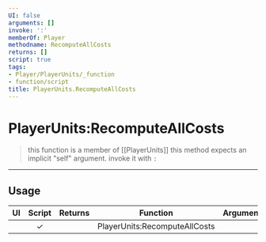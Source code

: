 ```yaml
---
UI: false
arguments: []
invoke: ':'
memberOf: Player
methodname: RecomputeAllCosts
returns: []
script: true
tags:
- Player/PlayerUnits/_function
- function/script
title: PlayerUnits.RecomputeAllCosts
---
```

# PlayerUnits:RecomputeAllCosts
> this function is a member of [[PlayerUnits]]
> this method expects an implicit "self" argument. invoke it with `:`
-----
## Usage
|  UI | Script | Returns | Function | Arguments |
|:---:|:------:|-------:|:--------:|:---------|
| |✓||PlayerUnits:RecomputeAllCosts||
